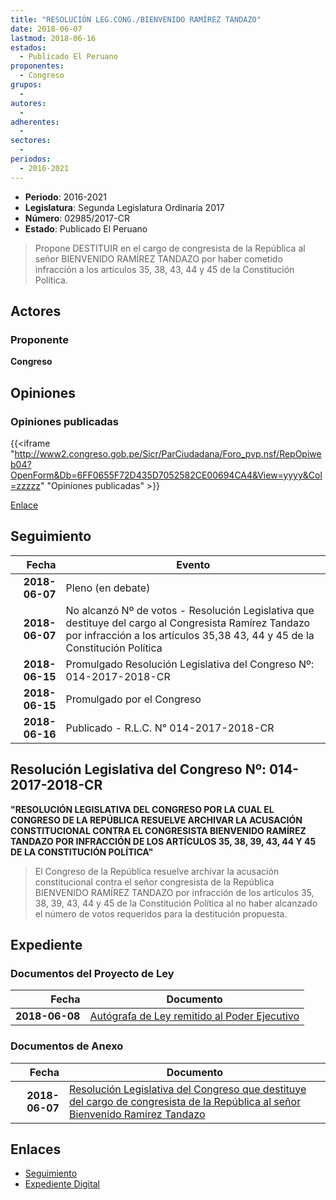 ```yaml
---
title: "RESOLUCIÓN LEG.CONG./BIENVENIDO RAMÍREZ TANDAZO"
date: 2018-06-07
lastmod: 2018-06-16
estados: 
  - Publicado El Peruano
proponentes: 
  - Congreso
grupos: 
  - 
autores: 
  - 
adherentes: 
  - 
sectores: 
  - 
periodos: 
  - 2016-2021
---
```


- **Periodo**: 2016-2021
- **Legislatura**: Segunda Legislatura Ordinaria 2017
- **Número**: 02985/2017-CR
- **Estado**: Publicado El Peruano

> Propone DESTITUIR en el cargo de congresista de la República al señor BIENVENIDO RAMÍREZ TANDAZO por haber cometido infracción a los artículos 35, 38, 43, 44 y 45 de la Constitución Política.


## Actores

### Proponente

**Congreso**


## Opiniones

### Opiniones publicadas

{{<iframe "http://www2.congreso.gob.pe/Sicr/ParCiudadana/Foro_pvp.nsf/RepOpiweb04?OpenForm&Db=6FF0655F72D435D7052582CE00694CA4&View=yyyy&Col=zzzzz" "Opiniones publicadas" >}}

[Enlace](http://www2.congreso.gob.pe/Sicr/ParCiudadana/Foro_pvp.nsf/RepOpiweb04?OpenForm&Db=6FF0655F72D435D7052582CE00694CA4&View=yyyy&Col=zzzzz)

## Seguimiento

| Fecha | Evento |
|------:|--------|
| **2018-06-07** | Pleno (en debate)|
| **2018-06-07** | No alcanzó Nº de votos - Resolución Legislativa que destituye del cargo al Congresista Ramírez Tandazo por infracción a los artículos 35,38 43, 44 y 45 de la Constitución Política|
| **2018-06-15** | Promulgado Resolución Legislativa del Congreso Nº: 014-2017-2018-CR|
| **2018-06-15** | Promulgado por el Congreso|
| **2018-06-16** | Publicado - R.L.C. N° 014-2017-2018-CR|

## Resolución Legislativa del Congreso Nº: 014-2017-2018-CR

**"RESOLUCIÓN LEGISLATIVA DEL CONGRESO POR LA CUAL EL CONGRESO DE LA REPÚBLICA RESUELVE ARCHIVAR LA ACUSACIÓN CONSTITUCIONAL CONTRA EL CONGRESISTA BIENVENIDO RAMÍREZ TANDAZO POR INFRACCIÓN DE LOS ARTÍCULOS 35, 38, 39, 43, 44 Y 45 DE LA CONSTITUCIÓN POLÍTICA"**

> El Congreso de la República resuelve archivar la acusación constitucional contra el señor congresista de la República BIENVENIDO RAMÍREZ TANDAZO por infracción de los artículos 35, 38, 39, 43, 44 y 45 de la Constitución Política al no haber alcanzado el número de votos requeridos para la destitución propuesta.


## Expediente


### Documentos del Proyecto de Ley

| Fecha | Documento |
|------:|--------|
| **2018-06-08** | [Autógrafa de Ley remitido al Poder Ejecutivo](http://www.leyes.congreso.gob.pe/Documentos/2016_2021/Autografas/Ley_y_de_Resolucion_Legislativa/AU0298520180608.pdf) |

### Documentos de Anexo

| Fecha | Documento |
|------:|--------|
| **2018-06-07** | [Resolución Legislativa del Congreso que destituye del cargo de congresista de la República al señor Bienvenido Ramírez Tandazo](http://www.leyes.congreso.gob.pe/Documentos/2016_2021/Proyectos_de_Ley_y_de_Resoluciones_Legislativas/PL0298520180607.PDF) |

## Enlaces 

- [Seguimiento](http://www2.congreso.gob.pe/Sicr/TraDocEstProc/CLProLey2016.nsf/f7fff46988ca05b1052578e100829cc7/d00eeb799cb0e0b5052582a9005d7b5d?OpenDocument)
- [Expediente Digital](http://www2.congreso.gob.pe/Sicr/TraDocEstProc/CLProLey2016.nsf/f7fff46988ca05b1052578e100829cc7/d00eeb799cb0e0b5052582a9005d7b5d?OpenDocument&Click=05257FB7005EB655.eb71d0cf91d8294e05256cdf006b5706/$Body/0.1C6C)

